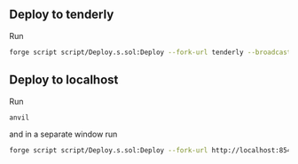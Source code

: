## Deploy to tenderly 

Run
```bash
forge script script/Deploy.s.sol:Deploy --fork-url tenderly --broadcast --slow
```

## Deploy to localhost 

Run
```bash
anvil
```

and in a separate window run
```bash
forge script script/Deploy.s.sol:Deploy --fork-url http://localhost:8545 --broadcast
```

